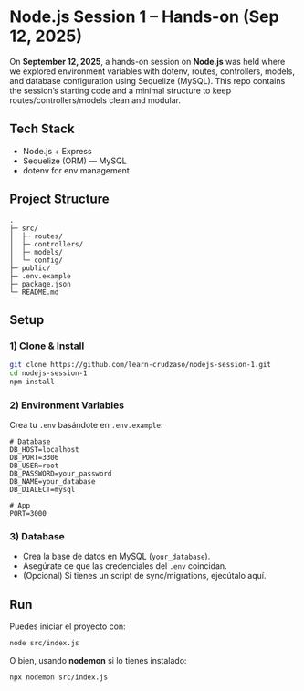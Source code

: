 # Node.js Session 1 – Hands-on (Sep 12, 2025)

On **September 12, 2025**, a hands-on session on **Node.js** was held where we explored environment variables with dotenv, routes, controllers, models, and database configuration using Sequelize (MySQL).
This repo contains the session’s starting code and a minimal structure to keep routes/controllers/models clean and modular.

## Tech Stack

* Node.js + Express
* Sequelize (ORM) — MySQL
* dotenv for env management

## Project Structure

```
.
├─ src/
│  ├─ routes/
│  ├─ controllers/
│  ├─ models/
│  └─ config/
├─ public/
├─ .env.example
├─ package.json
└─ README.md
```

## Setup

### 1) Clone & Install

```bash
git clone https://github.com/learn-crudzaso/nodejs-session-1.git
cd nodejs-session-1
npm install
```

### 2) Environment Variables

Crea tu `.env` basándote en `.env.example`:

```env
# Database
DB_HOST=localhost
DB_PORT=3306
DB_USER=root
DB_PASSWORD=your_password
DB_NAME=your_database
DB_DIALECT=mysql

# App
PORT=3000
```

### 3) Database

* Crea la base de datos en MySQL (`your_database`).
* Asegúrate de que las credenciales del `.env` coincidan.
* (Opcional) Si tienes un script de sync/migrations, ejecútalo aquí.

## Run

Puedes iniciar el proyecto con:

```bash
node src/index.js
```

O bien, usando **nodemon** si lo tienes instalado:

```bash
npx nodemon src/index.js
```